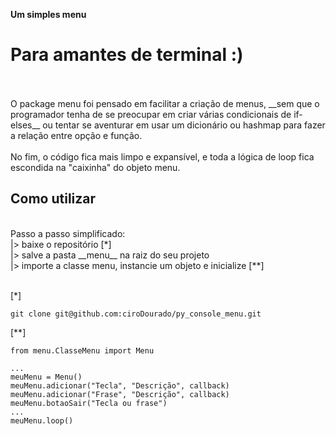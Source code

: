 __Um simples menu__
# Para amantes de terminal :)
<br>
<br>
O package menu foi pensado em facilitar a criação de menus, __sem que o programador tenha de se preocupar em criar várias condicionais de if-elses__ ou tentar se aventurar em usar um dicionário ou hashmap para fazer a relação entre opção e função.
<br>
<br>
No fim, o código fica mais limpo e expansível, e toda a lógica de loop fica escondida na "caixinha" do objeto menu.

## Como utilizar
<br>
Passo a passo simplificado: 
<br>
|> baixe o repositório [*]
<br>
|> salve a pasta __menu__ na raiz do seu projeto
<br>
|> importe a classe menu, instancie um objeto e inicialize [**]
<br>
<br>

[*]

```
git clone git@github.com:ciroDourado/py_console_menu.git
```
[**]

```
from menu.ClasseMenu import Menu

...
meuMenu = Menu()
meuMenu.adicionar("Tecla", "Descrição", callback)
meuMenu.adicionar("Frase", "Descrição", callback)
meuMenu.botaoSair("Tecla ou frase")
...
meuMenu.loop() 
```